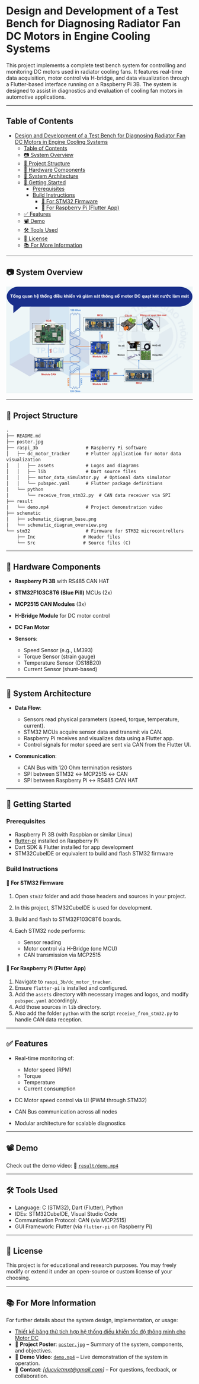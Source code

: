 # Design and Development of a Test Bench for Diagnosing Radiator Fan DC Motors in Engine Cooling Systems

This project implements a complete test bench system for controlling and monitoring DC motors used in radiator cooling fans. It features real-time data acquisition, motor control via H-bridge, and data visualization through a Flutter-based interface running on a Raspberry Pi 3B. The system is designed to assist in diagnostics and evaluation of cooling fan motors in automotive applications.

---

## Table of Contents
- [Design and Development of a Test Bench for Diagnosing Radiator Fan DC Motors in Engine Cooling Systems](#design-and-development-of-a-test-bench-for-diagnosing-radiator-fan-dc-motors-in-engine-cooling-systems)
  - [Table of Contents](#table-of-contents)
  - [📷 System Overview](#-system-overview)
  - [📁 Project Structure](#-project-structure)
  - [🔧 Hardware Components](#-hardware-components)
  - [🧠 System Architecture](#-system-architecture)
  - [🚀 Getting Started](#-getting-started)
    - [Prerequisites](#prerequisites)
    - [Build Instructions](#build-instructions)
      - [🔹 For STM32 Firmware](#-for-stm32-firmware)
      - [🔹 For Raspberry Pi (Flutter App)](#-for-raspberry-pi-flutter-app)
  - [✅ Features](#-features)
  - [📽️ Demo](#️-demo)
  - [🛠️ Tools Used](#️-tools-used)
  - [📜 License](#-license)
  - [📚 For More Information](#-for-more-information)


---

## 📷 System Overview

![System Overview](schematic/schematic_diagram_overview.png)

---

## 📁 Project Structure

```
.
├── README.md
├── poster.jpg
├── raspi_3b                  # Raspberry Pi software
│   ├── dc_motor_tracker      # Flutter application for motor data visualization
│   │   ├── assets            # Logos and diagrams
│   │   ├── lib               # Dart source files
│   │   ├── motor_data_simulator.py  # Optional data simulator
│   │   └── pubspec.yaml      # Flutter package definitions
│   └── python
│       └── receive_from_stm32.py  # CAN data receiver via SPI
├── result
│   └── demo.mp4              # Project demonstration video
├── schematic
│   ├── schematic_diagram_base.png
│   └── schematic_diagram_overview.png
└── stm32                     # Firmware for STM32 microcontrollers
    ├── Inc                  # Header files
    └── Src                  # Source files (C)
```

---

## 🔧 Hardware Components

* **Raspberry Pi 3B** with RS485 CAN HAT
* **STM32F103C8T6 (Blue Pill)** MCUs (2x)
* **MCP2515 CAN Modules** (3x)
* **H-Bridge Module** for DC motor control
* **DC Fan Motor**
* **Sensors**:

  * Speed Sensor (e.g., LM393)
  * Torque Sensor (strain gauge)
  * Temperature Sensor (DS18B20)
  * Current Sensor (shunt-based)

---

## 🧠 System Architecture

* **Data Flow**:

  * Sensors read physical parameters (speed, torque, temperature, current).
  * STM32 MCUs acquire sensor data and transmit via CAN.
  * Raspberry Pi receives and visualizes data using a Flutter app.
  * Control signals for motor speed are sent via CAN from the Flutter UI.

* **Communication**:

  * CAN Bus with 120 Ohm termination resistors
  * SPI between STM32 ↔ MCP2515 ↔ CAN
  * SPI between Raspberry Pi ↔ RS485 CAN HAT

---

## 🚀 Getting Started

### Prerequisites

* Raspberry Pi 3B (with Raspbian or similar Linux)
* [flutter-pi](https://github.com/ardera/flutter-pi) installed on Raspberry Pi
* Dart SDK & Flutter installed for app development
* STM32CubeIDE or equivalent to build and flash STM32 firmware

### Build Instructions

#### 🔹 For STM32 Firmware

1. Open `stm32` folder and add those headers and sources in your project.
2. In this project, STM32CubeIDE is used for development.
3. Build and flash to STM32F103C8T6 boards.
4. Each STM32 node performs:

   * Sensor reading
   * Motor control via H-Bridge (one MCU)
   * CAN transmission via MCP2515

#### 🔹 For Raspberry Pi (Flutter App)

1. Navigate to `raspi_3b/dc_motor_tracker`.
2. Ensure `flutter-pi` is installed and configured.
3. Add the `assets` directory with necessary images and logos, and modify `pubspec.yaml` accordingly.
4. Add those sources in `lib` directory.
5. Also add the folder `python` with the script `receive_from_stm32.py` to handle CAN data reception.

---

## ✅ Features

* Real-time monitoring of:

  * Motor speed (RPM)
  * Torque
  * Temperature
  * Current consumption
* DC Motor speed control via UI (PWM through STM32)
* CAN Bus communication across all nodes
* Modular architecture for scalable diagnostics

---

## 📽️ Demo

Check out the demo video: 📂 [`result/demo.mp4`](./result/demo.mp4)

---

## 🛠️ Tools Used

* Language: C (STM32), Dart (Flutter), Python
* IDEs: STM32CubeIDE, Visual Studio Code
* Communication Protocol: CAN (via MCP2515)
* GUI Framework: Flutter (via `flutter-pi` on Raspberry Pi)

---

## 📜 License

This project is for educational and research purposes.
You may freely modify or extend it under an open-source or custom license of your choosing.

---

## 📚 For More Information

For further details about the system design, implementation, or usage:

* [Thiết kế băng thử tích hợp hệ thống điều khiển tốc độ thông minh cho Motor DC](https://1drv.ms/f/s!AooTAUHFQRu7hKBQZwcO3k90zWtXFQ?e=Mijl4D)
* 📄 **Project Poster**: [`poster.jpg`](poster.jpg) – Summary of the system, components, and objectives.
* 🎥 **Demo Video**: [`demo.mp4`](result/demo.mp4) – Live demonstration of the system in operation.
* 📧 **Contact**: *\[ducvietmxt@gmail.com]* – For questions, feedback, or collaboration.
